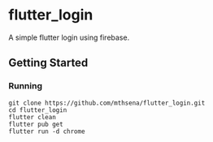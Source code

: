 # flutter_login

A simple flutter login using firebase.

## Getting Started

### Running
```
git clone https://github.com/mthsena/flutter_login.git
cd flutter_login
flutter clean
flutter pub get
flutter run -d chrome
```
